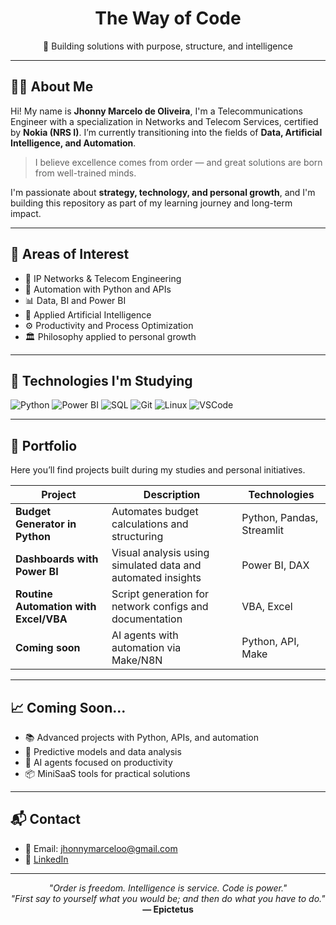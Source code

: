 <h1 align="center">The Way of Code</h1>
<p align="center">👑 Building solutions with purpose, structure, and intelligence</p>

---

## 👋🏼 About Me

Hi! My name is **Jhonny Marcelo de Oliveira**, I'm a Telecommunications Engineer with a specialization in Networks and Telecom Services, certified by **Nokia (NRS I)**. I’m currently transitioning into the fields of **Data, Artificial Intelligence, and Automation**.

> I believe excellence comes from order — and great solutions are born from well-trained minds.

I'm passionate about **strategy, technology, and personal growth**, and I'm building this repository as part of my learning journey and long-term impact.

---

## 🧠 Areas of Interest

- 📡 IP Networks & Telecom Engineering  
- 🤖 Automation with Python and APIs  
- 📊 Data, BI and Power BI  
- 🧬 Applied Artificial Intelligence  
- ⚙️ Productivity and Process Optimization  
- 🏛️ Philosophy applied to personal growth  

---

## 🚀 Technologies I'm Studying

![Python](https://img.shields.io/badge/-Python-3776AB?style=flat-square&logo=python&logoColor=white)
![Power BI](https://img.shields.io/badge/-Power%20BI-F2C811?style=flat-square&logo=powerbi&logoColor=black)
![SQL](https://img.shields.io/badge/-SQL-4479A1?style=flat-square&logo=mysql&logoColor=white)
![Git](https://img.shields.io/badge/-Git-F05032?style=flat-square&logo=git&logoColor=white)
![Linux](https://img.shields.io/badge/-Linux-FCC624?style=flat-square&logo=linux&logoColor=black)
![VSCode](https://img.shields.io/badge/-VSCode-007ACC?style=flat-square&logo=visual-studio-code&logoColor=white)

---

## 📂 Portfolio

Here you’ll find projects built during my studies and personal initiatives.

| Project | Description | Technologies |
|--------|-------------|--------------|
| **Budget Generator in Python** | Automates budget calculations and structuring | Python, Pandas, Streamlit |
| **Dashboards with Power BI** | Visual analysis using simulated data and automated insights | Power BI, DAX |
| **Routine Automation with Excel/VBA** | Script generation for network configs and documentation | VBA, Excel |
| **Coming soon** | AI agents with automation via Make/N8N | Python, API, Make |

---

## 📈 Coming Soon...

- 📚 Advanced projects with Python, APIs, and automation  
- 🔎 Predictive models and data analysis  
- 🤖 AI agents focused on productivity  
- 📦 MiniSaaS tools for practical solutions  

---

## 📬 Contact

- 📧 Email: jhonnymarceloo@gmail.com  
- 💼 [LinkedIn](https://www.linkedin.com/in/jhonny-oliveira-247826114/)

---

<p align="center">
  <em>"Order is freedom. Intelligence is service. Code is power."</em><br/>
  <em>"First say to yourself what you would be; and then do what you have to do."</em><br/>
  <strong>— Epictetus</strong>
</p>
